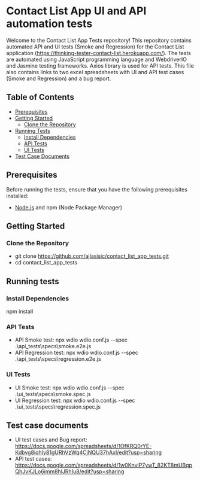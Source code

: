 # Contact List App UI and API automation tests 

Welcome to the Contact List App Tests repository! This repository contains automated API and UI tests (Smoke and Regression) for the Contact List application (https://thinking-tester-contact-list.herokuapp.com/). The tests are automated using JavaScript programming language and WebdriverIO and Jasmine testing frameworks. Axios library is used for API tests.
This file also contains links to two excel spreadsheets with UI and API test cases (Smoke and Regression) and a bug report.

## Table of Contents

- [Prerequisites](#prerequisites)
- [Getting Started](#getting-started)
  - [Clone the Repository](#clone-the-repository)
- [Running Tests](#running-tests)
  - [Install Dependencies](#install-dependencies)
  - [API Tests](#api-tests)
  - [UI Tests](#ui-tests)
- [Test Case Documents](#test-cases)
  

## Prerequisites

Before running the tests, ensure that you have the following prerequisites installed:

- [Node.js](https://nodejs.org/) and npm (Node Package Manager)

## Getting Started

### Clone the Repository
- git clone https://github.com/ajlasisic/contact_list_app_tests.git
- cd contact_list_app_tests
## Running tests
### Install Dependencies
npm install
### API Tests
- API Smoke test: npx wdio wdio.conf.js --spec .\api_tests\specs\smoke.e2e.js
- API Regression test: npx wdio wdio.conf.js --spec .\api_tests\specs\regression.e2e.js
### UI Tests
- UI Smoke test: npx wdio wdio.conf.js --spec .\ui_tests\specs\smoke.spec.js
- UI Regression test: npx wdio wdio.conf.js --spec .\ui_tests\specs\regression.spec.js
## Test case documents
- UI test cases and Bug report: https://docs.google.com/spreadsheets/d/1OfKRQ0rYE-Kdbvg8iqhIy81gURhVzWq4CjNQU37hAxI/edit?usp=sharing
- API test cases: https://docs.google.com/spreadsheets/d/1w0KnviP7ywT_82KT8mUBqpQhJvKJLo6imm8hlJRhIu8/edit?usp=sharing

